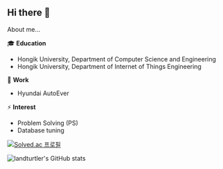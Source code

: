 ## Hi there 👋

About me...

🎓 **Education**
- Hongik University, Department of Computer Science and Engineering
- Hongik University, Department of Internet of Things Engineering


💼 **Work**
- Hyundai AutoEver


⚡ **Interest**
- Problem Solving (PS)
- Database tuning 

[![Solved.ac
프로필](http://mazassumnida.wtf/api/v2/generate_badge?boj=buc03226)](https://solved.ac/buc03226)

![landturtler's GitHub stats](https://github-readme-stats.vercel.app/api?username=landturtler&theme=dracula&show_icons=true)

<!--
**landturtler/landturtler** is a ✨ _special_ ✨ repository because its `README.md` (this file) appears on your GitHub profile.
[![Solved.ac
프로필](http://mazassumnida.wtf/api/mini/generate_badge?boj=buc03226)](https://solved.ac/buc03226)
Here are some ideas to get you started:

[![landturtler's github stats](https://github-readme-stats.vercel.app/api/top-langs/?username=landturtler&theme=dracula&show_icons=true&hide_border=true&title_color=f362bd&icon_color=f362bd&layout=compact)](https://github.com/landturtler)
- 🔭 I’m currently working on ...
- 🌱 I’m currently learning ...
- 👯 I’m looking to collaborate on ...
- 🤔 I’m looking for help with ...
- 💬 Ask me about ...
- 📫 How to reach me: ...
- 😄 Pronouns: ...
- ⚡ Fun fact: ...
-->
